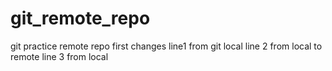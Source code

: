 # git_remote_repo
git practice remote repo
first changes
line1 from git local
line 2 from local to remote
line 3 from local